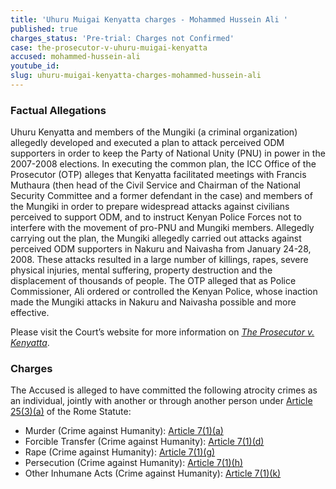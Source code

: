 ```yaml
---
title: 'Uhuru Muigai Kenyatta charges - Mohammed Hussein Ali '
published: true
charges_status: 'Pre-trial: Charges not Confirmed'
case: the-prosecutor-v-uhuru-muigai-kenyatta
accused: mohammed-hussein-ali
youtube_id:
slug: uhuru-muigai-kenyatta-charges-mohammed-hussein-ali
---
```



### Factual Allegations

Uhuru Kenyatta and members of the Mungiki (a criminal organization) allegedly developed and executed a plan to attack perceived ODM supporters in order to keep the Party of National Unity (PNU) in power in the 2007-2008 elections. In executing the common plan, the ICC Office of the Prosecutor (OTP) alleges that Kenyatta facilitated meetings with Francis Muthaura (then head of the Civil Service and Chairman of the National Security Committee and a former defendant in the case) and members of the Mungiki in order to prepare widespread attacks against civilians perceived to support ODM, and to instruct Kenyan Police Forces not to interfere with the movement of pro-PNU and Mungiki members. Allegedly carrying out the plan, the Mungiki allegedly carried out attacks against perceived ODM supporters in Nakuru and Naivasha from January 24-28, 2008. These attacks resulted in a large number of killings, rapes, severe physical injuries, mental suffering, property destruction and the displacement of thousands of people. The OTP alleged that as Police Commissioner, Ali ordered or controlled the Kenyan Police, whose inaction made the Mungiki attacks in Nakuru and Naivasha possible and more effective.

Please visit the Court’s website for more information on *[The Prosecutor v. Kenyatta](https://www.icc-cpi.int/kenya/kenyatta)*.

### Charges

The Accused is alleged to have committed the following atrocity crimes as an individual, jointly with another or through another person under&nbsp;[Article 25(3)(a)](http://www.casematrixnetwork.org/case-m/klamberg-commentary/rome-statute/#c1198) of the Rome Statute:

* Murder (Crime against Humanity):&nbsp;[Article 7(1)(a)](http://www.casematrixnetwork.org/cmn-knowledge-hub/klamberg-commentary/elements-of-crime/#c2286)
* Forcible Transfer (Crime against Humanity):&nbsp;[Article 7(1)(d)](http://www.casematrixnetwork.org/cmn-knowledge-hub/klamberg-commentary/elements-of-crime/#c2289)
* Rape (Crime against Humanity):&nbsp;[Article 7(1)(g)](http://www.casematrixnetwork.org/cmn-knowledge-hub/klamberg-commentary/elements-of-crime/#c2292)
* Persecution (Crime against Humanity):&nbsp;[Article 7(1)(h)](http://www.casematrixnetwork.org/cmn-knowledge-hub/klamberg-commentary/elements-of-crime/#c2298)
* Other Inhumane Acts (Crime against Humanity):&nbsp;[Article 7(1)(k)](http://www.casematrixnetwork.org/cmn-knowledge-hub/klamberg-commentary/elements-of-crime/#c2301)